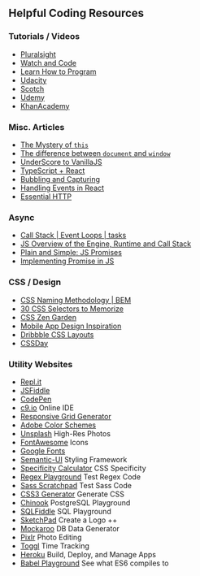 ## Helpful Coding Resources

### Tutorials / Videos
- [Pluralsight](https://www.pluralsight.com/paths/javascript)
- [Watch and Code](https://watchandcode.com/)
- [Learn How to Program](https://www.learnhowtoprogram.com/courses)
- [Udacity](https://www.udacity.com/courses/all)
- [Scotch](https://scotch.io/tutorials?hFR%5Bcategory%5D%5B0%5D=Tutorials)
- [Udemy](https://www.udemy.com/)
- [KhanAcademy](https://www.khanacademy.org/computing/computer-science/algorithms)

### Misc. Articles
- [The Mystery of `this`](https://dmitripavlutin.com/gentle-explanation-of-this-in-javascript/)
- [The difference between `document` and `window`](http://eligeske.com/jquery/what-is-the-difference-between-document-and-window-objects-2/)
- [UnderScore to VanillaJS](https://medium.com/@camjjenkinson/underscore-first-simple-vanilla-js-implementation-d7ad628b40dc)
- [TypeScript + React](https://blog.logrocket.com/how-why-a-guide-to-using-typescript-with-react-fffb76c61614)
- [Bubbling and Capturing](https://javascript.info/bubbling-and-capturing)
- [Handling Events in React](https://appendto.com/2017/01/react-events-101/)
- [Essential HTTP](https://code.tutsplus.com/tutorials/http-the-protocol-every-web-developer-must-know-part-1--net-31177)

### Async
- [Call Stack | Event Loops | tasks](https://medium.com/@gaurav.pandvia/understanding-javascript-function-executions-tasks-event-loop-call-stack-more-part-1-5683dea1f5ec)
- [JS Overview of the Engine, Runtime and Call Stack](https://blog.sessionstack.com/how-javascript-works-event-loop-and-the-rise-of-async-programming-5-ways-to-better-coding-with-2f077c4438b5)
- [Plain and Simple: JS Promises](https://coligo.io/javascript-promises-plain-simple/)
- [Implementing Promise in JS](https://www.promisejs.org/implementing/)

### CSS / Design
- [CSS Naming Methodology | BEM](https://css-tricks.com/bem-101/)
- [30 CSS Selectors to Memorize](https://code.tutsplus.com/tutorials/the-30-css-selectors-you-must-memorize--net-16048)
- [CSS Zen Garden](http://www.csszengarden.com/)
- [Mobile App Design Inspiration](http://www.csswinner.com/blog/10-best-resources-for-mobile-app-design-inspiration)
- [Dribbble CSS Layouts](https://dribbble.com/tags/website)
- [CSSDay](http://2016.cssday.io/)

### Utility Websites
- [Repl.it](https://repl.it/)
- [JSFiddle](https://jsfiddle.net/)
- [CodePen](https://codepen.io/)
- [c9.io](https://c9.io/login) Online IDE
- [Responsive Grid Generator](http://www.responsivegridsystem.com/calculator/)
- [Adobe Color Schemes](https://color.adobe.com/create/color-wheel/)
- [Unsplash](https://unsplash.com/) High-Res Photos
- [FontAwesome](https://fontawesome.com/) Icons
- [Google Fonts](https://fonts.google.com/)
- [Semantic-UI](https://semantic-ui.com/) Styling Framework
- [Specificity Calculator](https://specificity.keegan.st/) CSS Specificity
- [Regex Playground](https://regexr.com/) Test Regex Code
- [Sass Scratchpad](https://www.sassmeister.com/) Test Sass Code
- [CSS3 Generator](http://css3generator.com/) Generate CSS
- [Chinook](https://chinook.ml/) PostgreSQL Playground
- [SQLFiddle](http://sqlfiddle.com/) SQL Playground
- [SketchPad](https://sketch.io/sketchpad/) Create a Logo ++
- [Mockaroo](https://www.mockaroo.com/) DB Data Generator
- [Pixlr](https://pixlr.com/) Photo Editing
- [Toggl](https://toggl.com/) Time Tracking
- [Heroku](https://heroku.com) Build, Deploy, and Manage Apps
- [Babel Playground](https://babeljs.io/repl/) See what ES6 compiles to